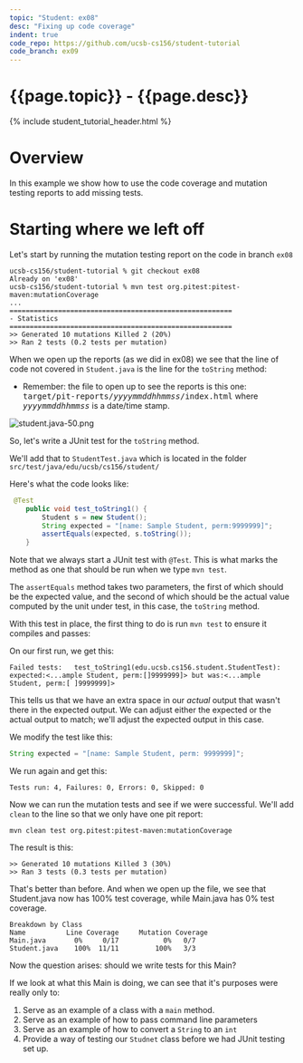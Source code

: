```yaml
---
topic: "Student: ex08"
desc: "Fixing up code coverage"
indent: true
code_repo: https://github.com/ucsb-cs156/student-tutorial
code_branch: ex09
---
```


# {{page.topic}} - {{page.desc}}

{% include student_tutorial_header.html %}

# Overview

In this example we show how to use the 
code coverage and mutation testing reports
to add missing tests.

# Starting where we left off

Let's start by running the mutation
testing report on the code in branch `ex08`

```
ucsb-cs156/student-tutorial % git checkout ex08
Already on 'ex08'
ucsb-cs156/student-tutorial % mvn test org.pitest:pitest-maven:mutationCoverage
...
=======================================================
- Statistics
=======================================================
>> Generated 10 mutations Killed 2 (20%)
>> Ran 2 tests (0.2 tests per mutation)
```

When we open up the reports (as we did in ex08) we
see that the line of code not covered in `Student.java` 
is the line for the `toString` method:

* Remember: the file to open up to see the reports is this one: <tt>target/pit-reports/<i>yyyymmddhhmmss</i>/index.html</tt> where <tt><i>yyyymmddhhmmss</i></tt> is a date/time stamp.

![student.java-50.png](student.java-50.png)

So, let's write a JUnit test for the `toString` method.

We'll add that to `StudentTest.java` which is located in the folder `src/test/java/edu/ucsb/cs156/student/`

Here's what the code looks like:

```java
 @Test
    public void test_toString1() {
        Student s = new Student();
        String expected = "[name: Sample Student, perm:9999999]";
        assertEquals(expected, s.toString());
    }
```

Note that we always start a JUnit test with `@Test`.  This is what marks the method as one that should be
run when we type `mvn test`.

The `assertEquals` method takes two parameters, the
first of which should be the expected value, and the
second of which should be the actual value computed
by the unit under test, in this case, the `toString` method.

With this test in place, the first thing to do is run
`mvn test` to ensure it compiles and passes:

On our first run, we get this:

```
Failed tests:   test_toString1(edu.ucsb.cs156.student.StudentTest): expected:<...ample Student, perm:[]9999999]> but was:<...ample Student, perm:[ ]9999999]>
```

This tells us that we have an extra space in our *actual* output that wasn't there in the expected output.  We can adjust either the expected or the
actual output to match; we'll adjust the expected
output in this case.

We modify the test like this:

```java
String expected = "[name: Sample Student, perm: 9999999]";
```

We run again and get this:

```
Tests run: 4, Failures: 0, Errors: 0, Skipped: 0
```

Now we can run the mutation tests and see if we were successful.  We'll add `clean` to the line so that
we only have one pit report:

```
mvn clean test org.pitest:pitest-maven:mutationCoverage
```

The result is this:

```
>> Generated 10 mutations Killed 3 (30%)
>> Ran 3 tests (0.3 tests per mutation)
```

That's better than before.  And when we open up the file, we see that Student.java now has 100% test
coverage, while Main.java has 0% test coverage.

```
Breakdown by Class
Name          Line Coverage 	Mutation Coverage
Main.java       0%     0/17           0%   0/7
Student.java 	100%  11/11         100%   3/3
```

Now the question arises: should we write tests for this Main?

If we look at what this Main is doing, we can see that it's purposes were really only to:

1. Serve as an example of a class with a `main` method.
2. Serve as an example of how to pass command line parameters
3. Serve as an example of how to convert a `String` to an `int`
4. Provide a way of testing our `Studnet` class before we had JUnit testing set up.
